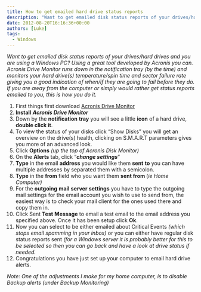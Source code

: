 ```yaml
---
title: How to get emailed hard drive status reports
description: "Want to get emailed disk status reports of your drives/hard drives and you are using a Windows PC? Using a great tool developed by Acronis you can. Acro..."
date: 2012-08-20T16:16:36+00:00
authors: [Luke]
tags:
  - Windows
---
```

_Want to get emailed disk status reports of your drives/hard drives and you are using a Windows PC? Using a great tool developed by Acronis you can. Acronis Drive Monitor runs down in the notification tray (by the time) and monitors your hard drive(s) temperature/spin time and sector failure rate giving you a good indication of when/if they are going to fail before they do. If you are away from the computer or simply would rather get status reports emailed to you, this is how you do it._

<ol start="1">
  <li>
    First things first download <a title="Acronis Drive Monitor" href="http://www.acronis.com/homecomputing/products/drive-monitor/#overview" target="_blank">Acronis Drive Monitor</a>
  </li>
  <li>
    <strong>Install</strong> <strong><em>Acronis Drive Monitor</em></strong>
  </li>
  <li>
    Down by the <strong>notification</strong> <strong>tray</strong> you will see a little <strong>icon</strong> of a hard drive, <strong>double click it</strong>.
  </li>
  <li>
    To view the status of your disks click “Show Disks” you will get an overview on the drive(s) health, clicking on S.M.A.R.T parameters gives you more of an advanced look.
  </li>
  <li>
    Click <strong>Options</strong> <em>(up the top of Acronis Disk Monitor)</em>
  </li>
  <li>
    On the <strong>Alerts</strong> tab, click “<strong><em>change settings</em></strong>”
  </li>
  <li>
    <strong>Type</strong> in the email <strong>address</strong> you would like them <strong>sent</strong> <strong>to</strong> you can have multiple addresses by separated them with a semicolon.
  </li>
  <li>
    <strong>Type</strong> in the <strong>from</strong> field who you want them <strong>sent from </strong>(<em>ie Home Computer)</em>
  </li>
  <li>
    For the <strong>outgoing</strong> <strong>mail</strong> <strong>server</strong> <strong>settings</strong> you have to type the outgoing mail settings for the email account you wish to use to send from, the easiest way is to check your mail client for the ones used there and copy them in.
  </li>
  <li>
    Click Sent <strong>Test</strong> <strong>Message</strong> to email a test email to the email address you specified above. Once it has been setup click <strong>Ok</strong>.
  </li>
  <li>
    Now you can select to be either emailed about Critical Events <em>(which stops email spamming in your inbox)</em> or you can either have regular disk status reports sent <em>(for a Windows server it is probably better for this to be selected so then you can go back and have a look at drive status if needed.</em>
  </li>
  <li>
    Congratulations you have just set up your computer to email hard drive alerts.
  </li>
</ol>

_Note: One of the adjustments I make for my home computer, is to disable Backup alerts (under Backup Monitoring)_